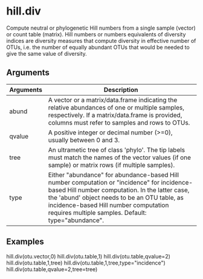 # hill.div

Compute neutral or phylogenetic Hill numbers from a single sample (vector) or count table (matrix). Hill numbers or numbers equivalents of diversity indices are diversity measures that compute diversity in effective number of OTUs, i.e. the number of equally abundant OTUs that would be needed to give the same value of diversity. 

## Arguments
| Arguments | Description |
| ------------- | ------------- |
| abund | A vector or a matrix/data.frame indicating the relative abundances of one or multiple samples, respectively. If a matrix/data.frame is provided, columns must refer to samples and rows to OTUs. |
| qvalue | A positive integer or decimal number (>=0), usually between 0 and 3. |
| tree | An ultrametic tree of class 'phylo'. The tip labels must match the names of the vector values (if one sample) or matrix rows (if multiple samples). |
| type | Either "abundance" for abundance-based Hill number computation or "incidence" for incidence-based Hill number computation. In the latter case, the 'abund' object needs to be an OTU table, as incidence-based Hill number computation requires multiple samples. Default: type="abundance".  |

## Examples

hill.div(otu.vector,0)
hill.div(otu.table,1)
hill.div(otu.table,qvalue=2)
hill.div(otu.table,1,tree)
hill.div(otu.table,1,tree,type="incidence")
hill.div(otu.table,qvalue=2,tree=tree)
